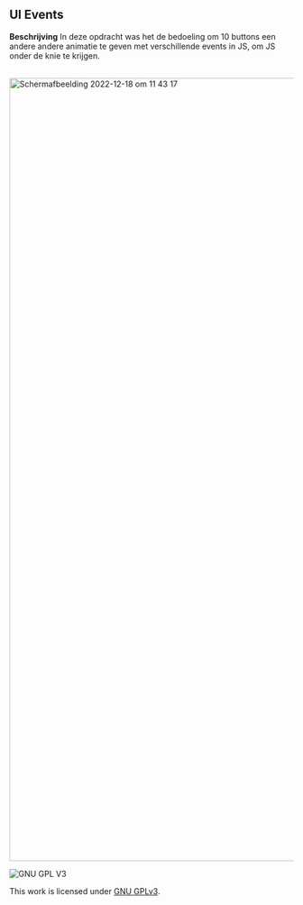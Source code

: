 <h2>UI Events</h2>

<strong>Beschrijving</strong>
In deze opdracht was het de bedoeling om 10 buttons een andere andere animatie te geven met verschillende events in JS, om JS onder de knie te krijgen. 

<br>

<img width="1390" alt="Schermafbeelding 2022-12-18 om 11 43 17" src="https://user-images.githubusercontent.com/112857444/208293919-d267b4aa-be97-4d66-9700-298b43ba8eaf.png">




![GNU GPL V3](https://www.gnu.org/graphics/gplv3-127x51.png)

This work is licensed under [GNU GPLv3](./LICENSE).
